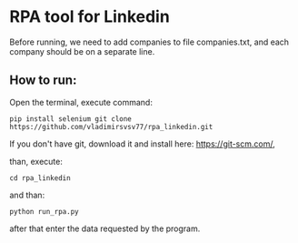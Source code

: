 # RPA tool for Linkedin

Before running, we need to add companies to file companies.txt, and each company should be on a separate line. 

## How to run: 
Open the terminal, execute command: 

`
pip install selenium
git clone https://github.com/vladimirsvsv77/rpa_linkedin.git
`

If you don't have git, download it and install here: https://git-scm.com/, 

than, execute: 

`cd rpa_linkedin`

and than:

`python run_rpa.py`

after that enter the data requested by the program.


